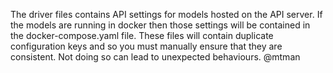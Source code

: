 The driver files contains API settings for models hosted on the API server. 
If the models are running in docker then those settings will be contained in the docker-compose.yaml file.
These files will contain duplicate configuration keys and so you must manually ensure that they are consistent. 
Not doing so can lead to unexpected behaviours. 
@mtman